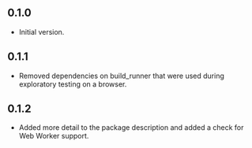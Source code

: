 ## 0.1.0

- Initial version.

## 0.1.1

- Removed dependencies on build_runner that were used during exploratory testing on a browser.

## 0.1.2

- Added more detail to the package description and added a check for Web Worker support.